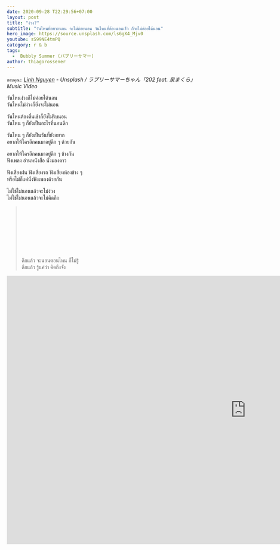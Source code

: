 ```yaml
---
date: 2020-09-28 T22:29:56+07:00
layout: post
title: "ง่วง?"
subtitle: "วันไหนที่อยากนอน จะไม่ค่อยนอน วันไหนที่ต้องนอนเร็ว ก็จะไม่ค่อยได้นอน"
hero_image: https://source.unsplash.com/ls6gX4_Mjv0
youtube: sS99NE4tmPQ
category: r & b
tags:
  -  Bubbly Summer (バブリーサマー)
author: thiagorossener
---
```

`ขอบคุณ:` *[Linh Nguyen](https://unsplash.com/@linhnguyen) - Unsplash / ラブリーサマーちゃん「202 feat. 泉まくら」Music Video*

วันไหนง่วงก็ไม่ค่อยได้นอน\
วันไหนไม่ง่วงก็ยิ่งจะไม่นอน

วันไหนต้องตื่นเช้าก็ยังไม่รีบนอน\
วันไหน ๆ ก็ยังเป็นอะไรที่นอนดึก

วันไหน ๆ ก็ยังเป็นวันที่ยังอยาก\
อยากให้ใครอีกคนมาอยู่ดึก ๆ ด้วยกัน

อยากให้ใครอีกคนมาอยู่ดึก ๆ ข้างกัน\
ฟังเพลง อ่านหนังสือ นั่งมองดาว

ฟังเสียงฝน ฟังเสียงรถ ฟังเสียงห้องข้าง ๆ\
หรือไม่ก็แค่นั่งฟังเพลงด้วยกัน

ไม่ใช่ไม่นอนแล้วจะไม่ง่วง\
ไม่ใช่ไม่นอนแล้วจะไม่คิดถึง
> ดึกแล้ว จะนอนตอนไหน ก็ไม่รู้ <svg class="love"><use xlink:href="#icon-heart"></use></svg> ดึกแล้ว รู้แค่ว่า คิดถึงจัง

<iframe width="1280" height="720" src="https://www.youtube.com/embed/" frameborder="0" allow="accelerometer; autoplay; clipboard-write; encrypted-media; gyroscope; picture-in-picture" allowfullscreen></iframe>
